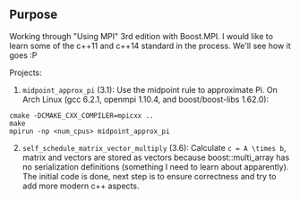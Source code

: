 Purpose
---

Working through "Using MPI" 3rd edition with Boost.MPI. I would like to learn
some of the c++11 and c++14 standard in the process. We'll see how it goes :P

Projects:

1. `midpoint_approx_pi` (3.1): Use the midpoint rule to approximate Pi. On Arch Linux
   (gcc 6.2.1, openmpi 1.10.4, and boost/boost-libs 1.62.0):
```
cmake -DCMAKE_CXX_COMPILER=mpicxx ..
make
mpirun -np <num_cpus> midpoint_approx_pi
```

2. `self_schedule_matrix_vector_multiply` (3.6): Calculate `c = A \times b`,
    matrix and vectors are stored as vectors because boost::multi_array has
    no serialization definitions (something I need to learn about apparently).
    The initial code is done, next step is to ensure correctness and try to
    add more modern c++ aspects.

